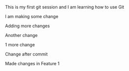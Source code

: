 This is my first git session and I am learning how to use Git

I am making some change

Adding more changes

Another change

1 more change

Change after commit

Made changes in Feature 1